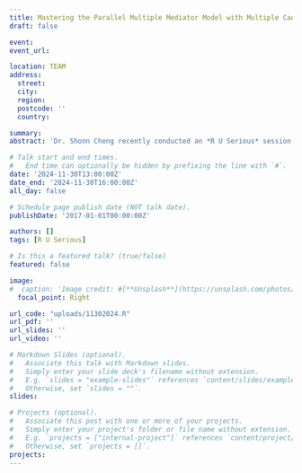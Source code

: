 ```yaml
---
title: Mastering the Parallel Multiple Mediator Model with Multiple Causal Antecedents with PROCESS Macro
draft: false

event: 
event_url:

location: TEAM
address:
  street: 
  city: 
  region: 
  postcode: ''
  country: 

summary:
abstract: 'Dr. Shonn Cheng recently conducted an *R U Serious* session for META Lab members via Teams, focusing on advanced mediation analysis techniques. This week's hands-on workshop covered parallel multiple mediator models with multiple causal antecedents, emphasizing the setup and interpretation of the C matrix. Dr. Cheng guided members through the process of analyzing complex mediation pathways, calculating multiple indirect effects, and presenting findings clearly and effectively. The session equipped participants with practical tools to apply these advanced methods in their research and academic writing.'

# Talk start and end times.
#   End time can optionally be hidden by prefixing the line with `#`.
date: '2024-11-30T13:00:00Z'
date_end: '2024-11-30T16:00:00Z'
all_day: false

# Schedule page publish date (NOT talk date).
publishDate: '2017-01-01T00:00:00Z'

authors: []
tags: [R U Serious]

# Is this a featured talk? (true/false)
featured: false

image:
#  caption: 'Image credit: #[**Unsplash**](https://unsplash.com/photos/bzdhc5b3Bxs)'
  focal_point: Right

url_code: "uploads/11302024.R"
url_pdf: ''
url_slides: ''
url_video: ''

# Markdown Slides (optional).
#   Associate this talk with Markdown slides.
#   Simply enter your slide deck's filename without extension.
#   E.g. `slides = "example-slides"` references `content/slides/example-slides.md`.
#   Otherwise, set `slides = ""`.
slides:

# Projects (optional).
#   Associate this post with one or more of your projects.
#   Simply enter your project's folder or file name without extension.
#   E.g. `projects = ["internal-project"]` references `content/project/deep-learning/index.md`.
#   Otherwise, set `projects = []`.
projects:
---
```


